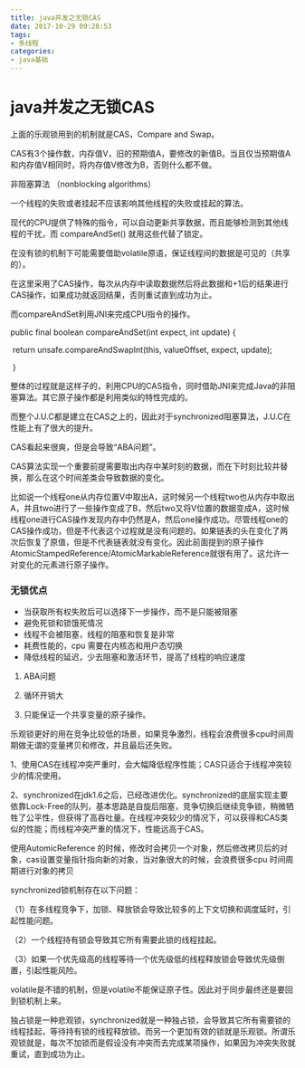 ```yaml
---
title: java并发之无锁CAS
date: 2017-10-29 09:28:53
tags:
- 多线程
categories:
- java基础
---
```


# java并发之无锁CAS



上面的乐观锁用到的机制就是CAS，Compare and Swap。

CAS有3个操作数，内存值V，旧的预期值A，要修改的新值B。当且仅当预期值A和内存值V相同时，将内存值V修改为B，否则什么都不做。

非阻塞算法 （nonblocking algorithms）

一个线程的失败或者挂起不应该影响其他线程的失败或挂起的算法。

现代的CPU提供了特殊的指令，可以自动更新共享数据，而且能够检测到其他线程的干扰，而 compareAndSet() 就用这些代替了锁定。

在没有锁的机制下可能需要借助volatile原语，保证线程间的数据是可见的（共享的）。



在这里采用了CAS操作，每次从内存中读取数据然后将此数据和+1后的结果进行CAS操作，如果成功就返回结果，否则重试直到成功为止。

而compareAndSet利用JNI来完成CPU指令的操作。

public final boolean compareAndSet(int expect, int update) {   

​    return unsafe.compareAndSwapInt(this, valueOffset, expect, update);

​    }

整体的过程就是这样子的，利用CPU的CAS指令，同时借助JNI来完成Java的非阻塞算法。其它原子操作都是利用类似的特性完成的。

而整个J.U.C都是建立在CAS之上的，因此对于synchronized阻塞算法，J.U.C在性能上有了很大的提升。

CAS看起来很爽，但是会导致“ABA问题”。

CAS算法实现一个重要前提需要取出内存中某时刻的数据，而在下时刻比较并替换，那么在这个时间差类会导致数据的变化。

比如说一个线程one从内存位置V中取出A，这时候另一个线程two也从内存中取出A，并且two进行了一些操作变成了B，然后two又将V位置的数据变成A，这时候线程one进行CAS操作发现内存中仍然是A，然后one操作成功。尽管线程one的CAS操作成功，但是不代表这个过程就是没有问题的。如果链表的头在变化了两次后恢复了原值，但是不代表链表就没有变化。因此前面提到的原子操作AtomicStampedReference/AtomicMarkableReference就很有用了。这允许一对变化的元素进行原子操作。

<!--more-->

### 无锁优点

- 当获取所有权失败后可以选择下一步操作，而不是只能被阻塞
- 避免死锁和锁饿死情况
- 线程不会被阻塞，线程的阻塞和恢复是非常
- 耗费性能的，cpu 需要在内核态和用户态切换
- 降低线程的延迟，少去阻塞和激活环节，提高了线程的响应速度

1. ABA问题

2. 循环开销大

3. 只能保证一个共享变量的原子操作。

乐观锁更好的用在竞争比较低的场景，如果竞争激烈，线程会浪费很多cpu时间周期做无谓的变量拷贝和修改，并且最后还失败。

1、使用CAS在线程冲突严重时，会大幅降低程序性能；CAS只适合于线程冲突较少的情况使用。

2、synchronized在jdk1.6之后，已经改进优化。synchronized的底层实现主要依靠Lock-Free的队列，基本思路是自旋后阻塞，竞争切换后继续竞争锁，稍微牺牲了公平性，但获得了高吞吐量。在线程冲突较少的情况下，可以获得和CAS类似的性能；而线程冲突严重的情况下，性能远高于CAS。

使用AutomicReference 的时候，修改时会拷贝一个对象，然后修改拷贝后的对象，cas设置变量指针指向新的对象，当对象很大的时候，会浪费很多cpu 时间周期进行对象的拷贝



synchronized锁机制存在以下问题：

（1）在多线程竞争下，加锁、释放锁会导致比较多的上下文切换和调度延时，引起性能问题。

（2）一个线程持有锁会导致其它所有需要此锁的线程挂起。

（3）如果一个优先级高的线程等待一个优先级低的线程释放锁会导致优先级倒置，引起性能风险。

volatile是不错的机制，但是volatile不能保证原子性。因此对于同步最终还是要回到锁机制上来。

独占锁是一种悲观锁，synchronized就是一种独占锁，会导致其它所有需要锁的线程挂起，等待持有锁的线程释放锁。而另一个更加有效的锁就是乐观锁。所谓乐观锁就是，每次不加锁而是假设没有冲突而去完成某项操作，如果因为冲突失败就重试，直到成功为止。


